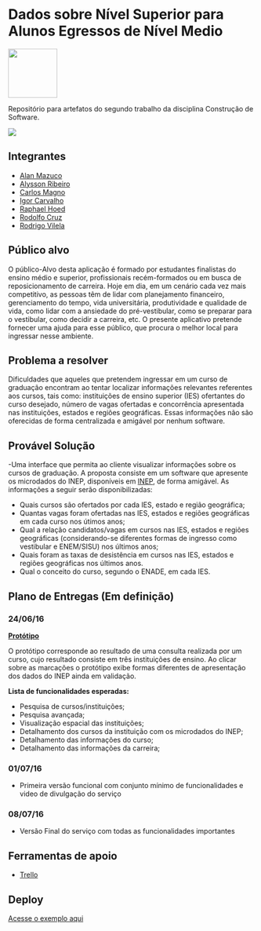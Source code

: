 # Dados sobre Nível Superior para Alunos Egressos de Nível Medio

<img src="http://www.infoescola.com/wp-content/uploads/2014/04/unb.jpg" width="100"/>

Repositório para artefatos do segundo trabalho da disciplina Construção de Software.

<img src="https://github.com/rodolfocruzbsb/dados-nivel-superior/blob/master/imagem_site.png">

## Integrantes
- [Alan Mazuco](https://github.com/alanMazuco)
- [Alysson Ribeiro](https://github.com/alyssondsr)
- [Carlos Magno](https://github.com/magno-ppca)
- [Igor Carvalho](https://github.com/igorSilCar)
- [Raphael Hoed](https://github.com/raphael-hoed)
- [Rodolfo Cruz](https://github.com/rodolfocruzbsb)
- [Rodrigo Vilela](https://github.com/rodrigovilela)

## Público alvo
O público-Alvo desta aplicação é formado por estudantes finalistas do ensino médio e superior, profissionais recém-formados ou em busca de reposicionamento de carreira. Hoje em dia, em um cenário cada vez mais competitivo, as pessoas têm de lidar com planejamento financeiro, gerenciamento do tempo, vida universitária, produtividade e qualidade de vida, como lidar com a ansiedade do pré-vestibular, como se preparar para o vestibular, como decidir a carreira, etc. O presente aplicativo pretende fornecer uma ajuda para esse público, que procura o melhor local para ingressar nesse ambiente.

## Problema a resolver
Dificuldades que aqueles que pretendem ingressar em um curso de graduação encontram ao tentar localizar informações relevantes referentes aos cursos, tais como: instituições  de ensino superior (IES) ofertantes do curso desejado, número de vagas ofertadas e concorrência apresentada nas instituições, estados e regiões geográficas.
Essas informações não são oferecidas de forma centralizada e amigável por nenhum software.

## Provável Solução
-Uma interface que permita ao cliente visualizar informações sobre os cursos de graduação. A proposta consiste em um software que apresente os microdados do INEP, disponíveis em [INEP](http://portal.inep.gov.br/basica-levantamentos-microdados), de forma amigável.
As informações a seguir serão disponibilizadas:
- Quais cursos são ofertados por cada IES, estado e região geográfica;
- Quantas vagas foram ofertadas nas IES, estados e regiões geográficas em cada curso nos útimos anos;
- Qual a relação candidatos/vagas em cursos nas IES, estados e regiões geográficas (considerando-se diferentes formas de ingresso como vestibular e ENEM/SISU) nos últimos anos;
- Quais foram as taxas de desistência em cursos nas IES, estados e regiões geográficas nos últimos anos.
- Qual o conceito do curso, segundo o ENADE, em cada IES. 

## Plano de Entregas (Em definição)

### 24/06/16

**[Protótipo](https://ondeestudar.herokuapp.com/)**

O protótipo corresponde ao resultado de uma consulta realizada por um curso, cujo resultado consiste em três instituições de ensino. Ao clicar sobre as marcações o protótipo exibe formas diferentes de apresentação dos dados do INEP ainda em validação.

**Lista de funcionalidades esperadas:**
- Pesquisa de cursos/instituições;
- Pesquisa avançada;
- Visualização espacial das instituições;
- Detalhamento dos cursos da instituição com os microdados do INEP;
- Detalhamento das informações do curso;
- Detalhamento das informações da carreira;

### 01/07/16 

- Primeira versão funcional com conjunto mínimo de funcionalidades e video de divulgação do serviço

### 08/07/16 

- Versão Final do serviço com todas as funcionalidades importantes

## Ferramentas de apoio
* [Trello](https://trello.com/b/HqxCn7sP/projeto2-ppca-unb)

## Deploy
[Acesse o exemplo aqui](https://ondeestudar.herokuapp.com/)
